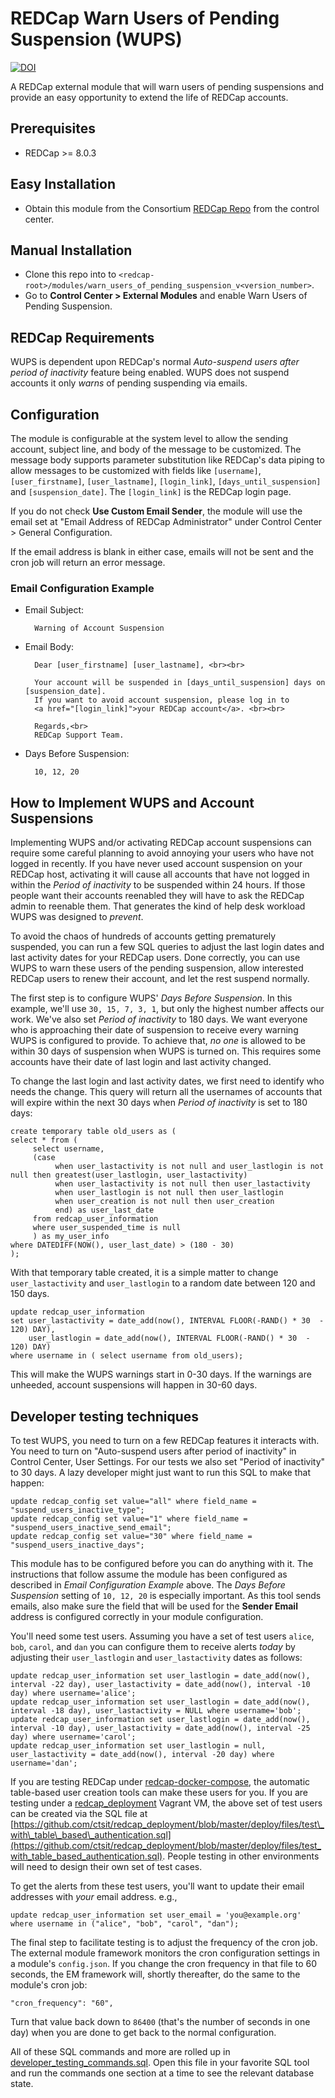 # REDCap Warn Users of Pending Suspension (WUPS)

[![DOI](https://zenodo.org/badge/DOI/10.5281/zenodo.3561123.svg)](https://doi.org/10.5281/zenodo.3561123)

A REDCap external module that will warn users of pending suspensions and provide an easy opportunity to extend the life of REDCap accounts.

## Prerequisites
- REDCap >= 8.0.3

## Easy Installation
- Obtain this module from the Consortium [REDCap Repo](https://redcap.vanderbilt.edu/consortium/modules/index.php) from the control center.

## Manual Installation
- Clone this repo into to `<redcap-root>/modules/warn_users_of_pending_suspension_v<version_number>`.
- Go to **Control Center > External Modules** and enable Warn Users of Pending Suspension.

## REDCap Requirements

WUPS is dependent upon REDCap's normal _Auto-suspend users after period of inactivity_ feature being enabled. WUPS does not suspend accounts it only _warns_ of pending suspending via emails.

## Configuration

The module is configurable at the system level to allow the sending account, subject line, and body of the message to be customized. The message body supports parameter substitution like REDCap's data piping to allow messages to be customized with fields like `[username]`, `[user_firstname]`, `[user_lastname]`, `[login_link]`, `[days_until_suspension]` and `[suspension_date]`. The `[login_link]` is the REDCap login page.

If you do not check **Use Custom Email Sender**, the module will use the email set at "Email Address of REDCap Administrator" under Control Center > General Configuration.

If the email address is blank in either case, emails will not be sent and the cron job will return an error message.

### Email Configuration Example

- Email Subject:

        Warning of Account Suspension

- Email Body:

        Dear [user_firstname] [user_lastname], <br><br>

        Your account will be suspended in [days_until_suspension] days on [suspension_date].
        If you want to avoid account suspension, please log in to
        <a href="[login_link]">your REDCap account</a>. <br><br>

        Regards,<br>
        REDCap Support Team.

- Days Before Suspension:

        10, 12, 20



## How to Implement WUPS and Account Suspensions

Implementing WUPS and/or activating REDCap account suspensions can require some careful planning to avoid annoying your users who have not logged in recently.  If you have never used account suspension on your REDCap host, activating it will cause all accounts that have not logged in within the _Period of inactivity_ to be suspended within 24 hours. If those people want their accounts reenabled they will have to ask the REDCap admin to reenable them.  That generates the kind of help desk workload WUPS was designed to _prevent_.

To avoid the chaos of hundreds of accounts getting prematurely suspended, you can run a few SQL queries to adjust the last login dates and last activity dates for your REDCap users.  Done correctly, you can use WUPS to warn these users of the pending suspension, allow interested REDCap users to renew their account, and let the rest suspend normally.

The first step is to configure WUPS' _Days Before Suspension_.  In this example, we'll use `30, 15, 7, 3, 1`, but only the highest number affects our work. We've also set _Period of inactivity_ to 180 days. We want everyone who is approaching their date of suspension to receive every warning WUPS is configured to provide. To achieve that, _no one_ is allowed to be within 30 days of suspension when WUPS is turned on. This requires some accounts have their date of last login and last activity changed.

To change the last login and last activity dates, we first need to identify who needs the change.  This query will return all the usernames of accounts that will expire within the next 30 days when _Period of inactivity_ is set to 180 days:

    create temporary table old_users as (
    select * from (
         select username,
         (case
              when user_lastactivity is not null and user_lastlogin is not null then greatest(user_lastlogin, user_lastactivity)
              when user_lastactivity is not null then user_lastactivity
              when user_lastlogin is not null then user_lastlogin
              when user_creation is not null then user_creation
              end) as user_last_date
         from redcap_user_information
         where user_suspended_time is null
         ) as my_user_info
    where DATEDIFF(NOW(), user_last_date) > (180 - 30)
    );

With that temporary table created, it is a simple matter to change `user_lastactivity` and `user_lastlogin` to a random date between 120 and 150 days.

    update redcap_user_information
    set user_lastactivity = date_add(now(), INTERVAL FLOOR(-RAND() * 30  - 120) DAY),
        user_lastlogin = date_add(now(), INTERVAL FLOOR(-RAND() * 30  - 120) DAY)
    where username in ( select username from old_users);

This will make the WUPS warnings start in 0-30 days. If the warnings are unheeded, account suspensions will happen in 30-60 days.


## Developer testing techniques

To test WUPS, you need to turn on a few REDCap features it interacts with.  You need to turn on "Auto-suspend users after period of inactivity" in Control Center, User Settings.  For our tests we also set "Period of inactivity" to 30 days.  A lazy developer might just want to run this SQL to make that happen:

    update redcap_config set value="all" where field_name = "suspend_users_inactive_type";
    update redcap_config set value="1" where field_name = "suspend_users_inactive_send_email";
    update redcap_config set value="30" where field_name = "suspend_users_inactive_days";

This module has to be configured before you can do anything with it. The instructions that follow assume the module has been configured as described in _Email Configuration Example_ above. The _Days Before Suspension_ setting of `10, 12, 20` is especially important. As this tool sends emails, also make sure the field that will be used for the **Sender Email** address is configured correctly in your module configuration.

You'll need some test users. Assuming you have a set of test users `alice`, `bob`, `carol`, and `dan` you can configure them to receive alerts _today_ by adjusting their `user_lastlogin` and `user_lastactivity` dates as follows:

    update redcap_user_information set user_lastlogin = date_add(now(), interval -22 day), user_lastactivity = date_add(now(), interval -10 day) where username='alice';
    update redcap_user_information set user_lastlogin = date_add(now(), interval -18 day), user_lastactivity = NULL where username='bob';
    update redcap_user_information set user_lastlogin = date_add(now(), interval -10 day), user_lastactivity = date_add(now(), interval -25 day) where username='carol';
    update redcap_user_information set user_lastlogin = null, user_lastactivity = date_add(now(), interval -20 day) where username='dan';

If you are testing REDCap under [redcap-docker-compose](https://github.com/123andy/redcap-docker-compose), the automatic table-based user creation tools can make these users for you. If you are testing under a [redcap_deployment](https://github.com/ctsit/redcap_deployment) Vagrant VM, the above set of test users can be created via the SQL file at [https://github.com/ctsit/redcap_deployment/blob/master/deploy/files/test\_with\_table\_based\_authentication.sql](https://github.com/ctsit/redcap_deployment/blob/master/deploy/files/test_with_table_based_authentication.sql). People testing in other environments will need to design their own set of test cases.

To get the alerts from these test users, you'll want to update their email addresses with _your_ email address. e.g.,

    update redcap_user_information set user_email = 'you@example.org' where username in ("alice", "bob", "carol", "dan");

The final step to facilitate testing is to adjust the frequency of the cron job. The external module framework monitors the cron configuration settings in a module's `config.json`. If you change the cron frequency in that file to 60 seconds, the EM framework will, shortly thereafter, do the same to the module's cron job:

    "cron_frequency": "60",

Turn that value back down to `86400` (that's the number of seconds in one day) when you are done to get back to the normal configuration.

All of these SQL commands and more are rolled up in [developer_testing_commands.sql](developer_testing_commands.sql). Open this file in your favorite SQL tool and run the commands one section at a time to see the relevant database state.
